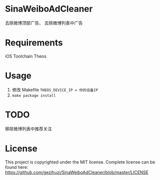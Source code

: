 # SinaWeiboAdCleaner
去除微博顶部广告、
去除微博列表中广告

# Requirements
iOS Toolchain
Theos

# Usage
1. 修改 Makefile `THEOS_DEVICE_IP = 你的设备IP`
2.  `make package install`

# TODO
移除微博列表中推荐关注

# License 
This project is copyrighted under the MIT license. Complete license can be found here: 
<https://github.com/gezihuzi/SinaWeiboAdCleaner/blob/master/LICENSE>
